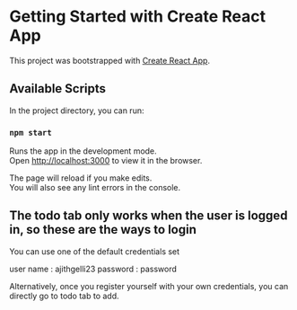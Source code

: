 # Getting Started with Create React App

This project was bootstrapped with [Create React App](https://github.com/facebook/create-react-app).

## Available Scripts

In the project directory, you can run:

### `npm start`

Runs the app in the development mode.\
Open [http://localhost:3000](http://localhost:3000) to view it in the browser.

The page will reload if you make edits.\
You will also see any lint errors in the console.


## The todo tab only works when the user is logged in, so these are the ways to login
You can use one of the default credentials set

user name : ajithgelli23
password : password

Alternatively, once you register yourself with your own credentials, you can directly go to todo tab to add.
